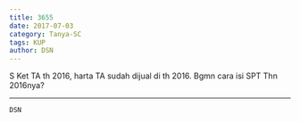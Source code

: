 ```yaml
---
title: 3655
date: 2017-07-03
category: Tanya-SC
tags: KUP
author: DSN
---
```


S Ket TA th 2016, harta TA sudah dijual di th 2016. Bgmn cara isi SPT Thn 2016nya?

---



`DSN`
